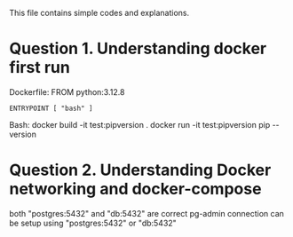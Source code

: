 This file contains simple codes and explanations.


# Question 1. Understanding docker first run 
Dockerfile:
    FROM python:3.12.8

    ENTRYPOINT [ "bash" ]

Bash:
    docker build -it test:pipversion .
    docker run -it test:pipversion
    pip --version


# Question 2. Understanding Docker networking and docker-compose

both "postgres:5432" and "db:5432" are correct
pg-admin connection can be setup using "postgres:5432" or "db:5432"